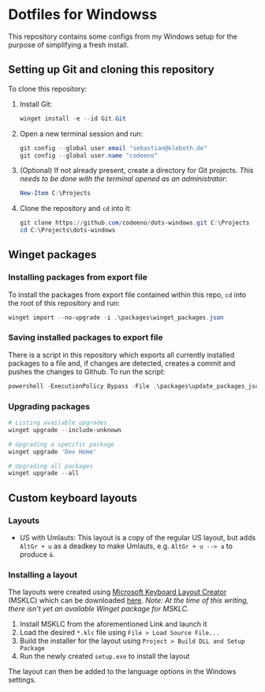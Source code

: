 # Dotfiles for Windowss

This repository contains some configs from my Windows setup for the purpose of simplifying a fresh install.

## Setting up Git and cloning this repository

To clone this repository:

1. Install Git:

    ```powershell
    winget install -e --id Git.Git
    ```

2. Open a new terminal session and run:

    ```powershell
    git config --global user.email "sebastian@kleboth.de"
    git config --global user.name "codeeno"
    ```
3. (Optional) If not already present, create a directory for Git projects. *This needs to be done with the terminal opened as an administrator*:

    ```powershell
    New-Item C:\Projects
    ```
4. Clone the repository and `cd` into it:
    ```powershell
    git clone https://github.com/codeeno/dots-windows.git C:\Projects
    cd C:\Projects\dots-windows
    ```

## Winget packages

### Installing packages from export file

To install the packages from export file contained within this repo, `cd` into the root of this repository and run:

```powershell
winget import --no-upgrade -i .\packages\winget_packages.json
```

### Saving installed packages to export file

There is a script in this repository which exports all currently installed packages to a file and, if changes are detected, creates a commit and pushes the changes to Github. To run the script:

```powershell
powershell -ExecutionPolicy Bypass -File .\packages\update_packages_json.ps1
```

### Upgrading packages

```powershell
# Listing available upgrades
winget upgrade --include-unknown

# Upgrading a specific package
winget upgrade 'Dev Home'

# Upgrading all packages
winget upgrade --all
```

## Custom keyboard layouts

### Layouts

* US with Umlauts: This layout is a copy of the regular US layout, but adds `AltGr + u` as a deadkey to make Umlauts, e.g. `AltGr + u --> a` to produce `ä`.

### Installing a layout

The layouts were created using [Microsoft Keyboard Layout Creator](https://msklc-guide.github.io) (MSKLC) which can be downloaded [here](https://www.microsoft.com/en-us/download/details.aspx?id=102134). *Note: At the time of this writing, there isn't yet an available Winget package for MSKLC.*

1. Install MSKLC from the aforementioned Link and launch it
2. Load the desired `*.klc` file using `File > Load Source File...`
3. Build the installer for the layout using `Project > Build DLL and Setup Package`
4. Run the newly created `setup.exe` to install the layout

The layout can then be added to the language options in the Windows settings.
